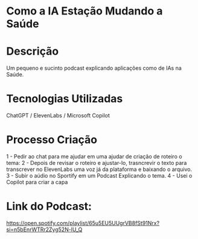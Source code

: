 # Como a IA Estação Mudando a Saúde

# Descrição

Um pequeno e sucinto podcast explicando aplicações como de IAs na Saúde.

# Tecnologias Utilizadas

ChatGPT / ElevenLabs / Microsoft Copilot

# Processo Criação

1 - Pedir ao chat para me ajudar em uma ajudar de criação de roteiro o tema:
2 - Depois de revisar o roteiro e ajustar-lo, trasncrevir o texto para transcrever no ElevenLabs uma voz já da plataforma e baixando o arquivo.
3 - Subir o aúdio no Sportify em um Podcast Explicando o tema.
4 - Usei o Copilot para criar a capa

# Link do Podcast:

https://open.spotify.com/playlist/65u5EU5UUgrVB8fSt91Nrx?si=n5bEnrWTRr2Zyg52N-lU_Q
